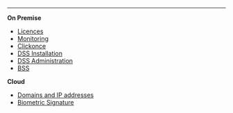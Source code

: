 <!-- markdownlint-disable-next-line first-line-heading 
**Saas**
- [Introduction](introduction)
-->
---

**On Premise**

<!--* [Home](/)-->
* [Licences](/en/license/license)
* [Monitoring](/en/monitor/monitor)
* [Clickonce](/en/clickonce/clickonce)
* [DSS Installation](/en/dss/installation-guide)
* [DSS Administration](/en/dss/administration-guide)
* [BSS](/en/bss/installation-guide)

<!--* [Biosigner](/en-us/biosigner)-->

**Cloud**

* [Domains and IP addresses](/en/cloud/ips)
* [Biometric Signature](/en/cloud/biometric)